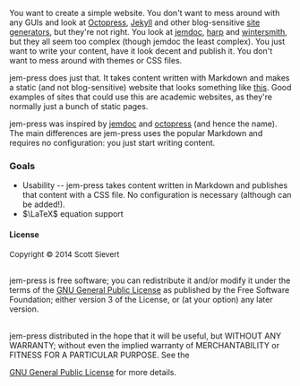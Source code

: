 
You want to create a simple website. You don't want to mess around with any
GUIs and look at [Octopress][octo], [Jekyll][jekyll] and other blog-sensitive
[site generators][site], but they're not right. You look at [jemdoc][jemdoc],
[harp][harp] and [wintersmith][winter], but they all seem too complex (though
jemdoc the least complex). You just want to write your content, have it look
decent and publish it. You don't want to mess around with themes or CSS files.

jem-press does just that. It takes content written with Markdown and
makes a static (and not blog-sensitive) website that looks something like
[this][jem-press-ex]. Good examples of sites that could use this are academic
websites, as they're normally just a bunch of static pages.

jem-press was inspired by [jemdoc][jemdoc] and [octopress][octo] (and
hence the name). The main differences are jem-press uses the popular Markdown
and requires no configuration: you just start writing content.

### Goals
* Usability -- jem-press takes content written in Markdown and publishes that
  content with a CSS file. No configuration is necessary (although can be
  added!).
* $\LaTeX$ equation support

#### License

<p style="font-size: 10pt">
Copyright © 2014 Scott Sievert<br><br>

jem-press is free software; you can redistribute it and/or modify it under the
terms of the <a href="http://www.gnu.org/licenses/gpl-3.0.html">GNU General Public License</a>  as published by the Free Software Foundation; either version 3 of the License, or (at your option) any later version. <br><br>

jem-press distributed in the hope that it will be useful, but WITHOUT ANY WARRANTY; without even the implied warranty of MERCHANTABILITY or FITNESS FOR A PARTICULAR PURPOSE. See the 
<!--[GNU General Public License][gnu] -->
<a href="http://www.gnu.org/licenses/gpl-3.0.html">GNU General Public License</a>
for more details.
</p>

[jem-press-ex]:http://scottsievert.github.io/jem-press/
[gnu]:http://www.gnu.org/licenses/gpl-3.0.html
[other]:http://staticsitegenerators.net
[harp]:http://harpjs.com/docs/quick-start
[winter]:http://wintersmith.io
[jekyll]:http://jekyllrb.com
[octo]:http://octopress.org
[site]:http://staticsitegenerators.net
[jemdoc]:http://jemdoc.jaboc.net/

